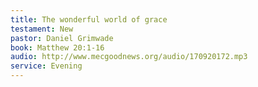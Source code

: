 ```yaml
---
title: The wonderful world of grace
testament: New
pastor: Daniel Grimwade
book: Matthew 20:1-16
audio: http://www.mecgoodnews.org/audio/170920172.mp3
service: Evening
---
```

